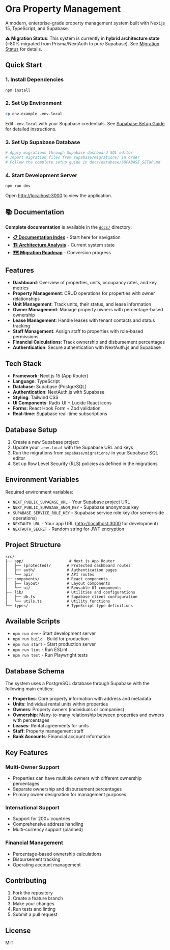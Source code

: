 # Ora Property Management

A modern, enterprise-grade property management system built with Next.js 15,
TypeScript, and Supabase.

⚠️ **Migration Status**: This system is currently in **hybrid architecture state** (~80% migrated from Prisma/NextAuth to pure Supabase). See [Migration Status](docs/architecture/MIGRATION_STATUS_AND_ROADMAP.md) for details.

## Quick Start

### 1. Install Dependencies

```bash
npm install
```

### 2. Set Up Environment

```bash
cp env.example .env.local
```

Edit `.env.local` with your Supabase credentials. See [Supabase Setup Guide](docs/database/SUPABASE_SETUP.md) for detailed instructions.

### 3. Set Up Supabase Database

```bash
# Apply migrations through Supabase dashboard SQL editor
# Import migration files from supabase/migrations/ in order
# Follow the complete setup guide in docs/database/SUPABASE_SETUP.md
```

### 4. Start Development Server

```bash
npm run dev
```

Open [http://localhost:3000](http://localhost:3000) to view the application.

## 📚 Documentation

**Complete documentation** is available in the [`docs/`](docs/) directory:

- **[📋 Documentation Index](docs/README.md)** - Start here for
  navigation
- **[🏗️ Architecture Analysis](docs/architecture/CURRENT_ARCHITECTURE_ANALYSIS.md)** - Current system state
- **[🗺️ Migration Roadmap](docs/architecture/MIGRATION_STATUS_AND_ROADMAP.md)** - Conversion progress

## Features

- **Dashboard**: Overview of properties, units, occupancy rates, and key metrics
- **Property Management**: CRUD operations for properties with owner relationships
- **Unit Management**: Track units, their status, and lease information
- **Owner Management**: Manage property owners with percentage-based ownership
- **Lease Management**: Handle leases with tenant contacts and status tracking
- **Staff Management**: Assign staff to properties with role-based permissions
- **Financial Calculations**: Track ownership and disbursement percentages
- **Authentication**: Secure authentication with NextAuth.js and Supabase

## Tech Stack

- **Framework**: Next.js 15 (App Router)
- **Language**: TypeScript
- **Database**: Supabase (PostgreSQL)
- **Authentication**: NextAuth.js with Supabase
- **Styling**: Tailwind CSS
- **UI Components**: Radix UI + Lucide React icons
- **Forms**: React Hook Form + Zod validation
- **Real-time**: Supabase real-time subscriptions

## Database Setup

1. Create a new Supabase project
2. Update your `.env.local` with the Supabase URL and keys
3. Run the migrations from `supabase/migrations/` in your Supabase SQL editor
4. Set up Row Level Security (RLS) policies as defined in the migrations

## Environment Variables

Required environment variables:

- `NEXT_PUBLIC_SUPABASE_URL` - Your Supabase project URL
- `NEXT_PUBLIC_SUPABASE_ANON_KEY` - Supabase anonymous key
- `SUPABASE_SERVICE_ROLE_KEY` - Supabase service role key (for server-side operations)
- `NEXTAUTH_URL` - Your app URL (<http://localhost:3000> for development)
- `NEXTAUTH_SECRET` - Random string for JWT encryption

## Project Structure

```text
src/
├── app/                    # Next.js App Router
│   ├── (protected)/       # Protected dashboard routes
│   ├── auth/              # Authentication pages
│   └── api/               # API routes
├── components/            # React components
│   ├── layout/            # Layout components
│   └── ui/                # Reusable UI components
├── lib/                   # Utilities and configurations
│   ├── db.ts              # Supabase client configuration
│   └── utils.ts           # Utility functions
└── types/                 # TypeScript type definitions
```

## Available Scripts

- `npm run dev` - Start development server
- `npm run build` - Build for production
- `npm run start` - Start production server
- `npm run lint` - Run ESLint
- `npm run test` - Run Playwright tests

## Database Schema

The system uses a PostgreSQL database through Supabase with the following main entities:

- **Properties**: Core property information with address and metadata
- **Units**: Individual rental units within properties
- **Owners**: Property owners (individuals or companies)
- **Ownership**: Many-to-many relationship between properties and owners with percentages
- **Leases**: Rental agreements for units
- **Staff**: Property management staff
- **Bank Accounts**: Financial account information

## Key Features

### Multi-Owner Support

- Properties can have multiple owners with different ownership percentages
- Separate ownership and disbursement percentages
- Primary owner designation for management purposes

### International Support

- Support for 200+ countries
- Comprehensive address handling
- Multi-currency support (planned)

### Financial Management

- Percentage-based ownership calculations
- Disbursement tracking
- Operating account management

## Contributing

1. Fork the repository
2. Create a feature branch
3. Make your changes
4. Run tests and linting
5. Submit a pull request

## License

MIT
